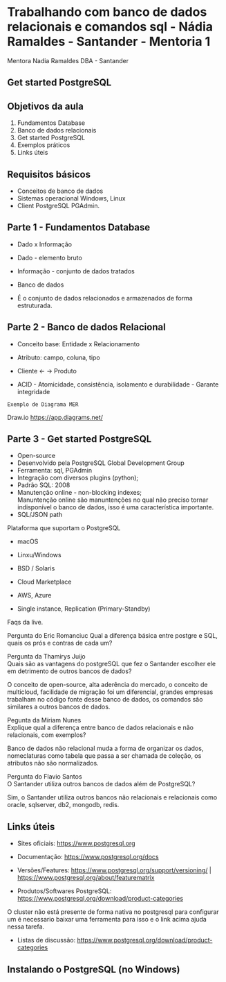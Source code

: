# Trabalhando com banco de dados relacionais e comandos sql - Nádia Ramaldes - Santander - Mentoria 1

Mentora Nadia Ramaldes DBA - Santander

## Get started PostgreSQL 

## Objetivos da aula

1. Fundamentos Database   
2. Banco de dados relacionais   
3. Get started PostgreSQL   
4. Exemplos práticos   
5. Links úteis


## Requisitos básicos 

* Conceitos de banco de dados  
* Sistemas operacional Windows, Linux   
* Client PostgreSQL PGAdmin.

## Parte 1 - Fundamentos Database

* Dado x Informação   
 * Dado - elemento bruto
 * Informação - conjunto de dados tratados

* Banco de dados    
 * É o conjunto de dados relacionados e armazenados de forma estruturada.

## Parte 2 - Banco de dados Relacional

* Conceito base: Entidade x Relacionamento   
 * Atributo: campo, coluna, tipo
 * Cliente <- <comprou> -> Produto

* ACID - Atomicidade, consistência, isolamento e durabilidade - Garante integridade

`Exemplo de Diagrama MER` 

Draw.io https://app.diagrams.net/

## Parte 3 - Get started PostgreSQL

* Open-source  
* Desenvolvido pela PostgreSQL Global Development Group   
* Ferramenta: sql, PGAdmin   
* Integração com diversos plugins (python);
* Padrão SQL: 2008   
* Manutenção online - non-blocking indexes;  
  Manuntenção online são manuntenções no qual não preciso tornar indisponível o banco de dados, isso é uma característica importante.
* SQL/JSON path


Plataforma que suportam o PostgreSQL

* macOS  
* Linxu/Windows  
* BSD / Solaris

* Cloud Marketplace  
 * AWS, Azure

* Single instance, Replication (Primary-Standby)

Faqs da live.

Pergunta do Eric Romanciuc
Qual a diferença básica entre postgre e SQL, quais os prós e contras de cada um? 

Pergunta da Thamirys Juijo   
Quais são as vantagens do postgreSQL que fez o Santander escolher ele em detrimento de outros bancos de dados?

O conceito de open-source, alta aderência do mercado, o conceito de multicloud, facilidade de migração foi um diferencial, grandes empresas 
trabalham no código fonte desse banco de dados, os comandos são similares a outros bancos de dados.

Pegunta da Míriam Nunes   
Explique qual a diferença entre banco de dados relacionais e não relacionais, com exemplos? 

Banco de dados não relacional muda a forma de organizar os dados, nomeclaturas como tabela que passa a ser chamada de coleção, os atributos não são 
normalizados. 

Pergunta do Flavio Santos  
O Santander utiliza outros bancos de dados além de PostgreSQL?

Sim, o Santander utiliza outros bancos não relacionais e relacionais como oracle, sqlserver, db2, mongodb, redis. 

## Links úteis

* Sites oficiais: https://www.postgresql.org  

* Documentação: https://www.postgresql.org/docs

* Versões/Features: https://www.postgresql.org/support/versioning/ | https://www.postgresql.org/about/featurematrix

* Produtos/Softwares PostgreSQL: https://www.postgresql.org/download/product-categories

O cluster não está presente de forma nativa no postgresql para configurar um é necessario baixar uma ferramenta para isso e o link acima ajuda nessa 
tarefa.

* Listas de discussão: https://www.postgresql.org/download/product-categories

## Instalando o PostgreSQL (no Windows)



